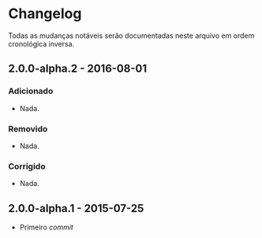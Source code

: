 # Changelog

Todas as mudanças notáveis serão documentadas neste arquivo em ordem cronológica inversa.

## 2.0.0-alpha.2 - 2016-08-01

### Adicionado
- Nada.

### Removido
- Nada.

### Corrigido
- Nada.

## 2.0.0-alpha.1 - 2015-07-25
- Primeiro *commit*
